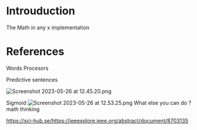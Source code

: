# Introuduction

The Math in any x implementation

# References

Words Procesors


Predictive sentences

![Screenshot 2023-05-26 at 12.45.20.png](..%2F..%2F..%2F..%2F..%2Fvar%2Ffolders%2Fqf%2F4_fp429x6sz5vjlnzmpyz9hw0000gn%2FT%2FTemporaryItems%2FNSIRD_screencaptureui_WikuTt%2FScreenshot%202023-05-26%20at%2012.45.20.png)

Sigmoid 
![Screenshot 2023-05-26 at 12.53.25.png](..%2F..%2F..%2F..%2F..%2Fvar%2Ffolders%2Fqf%2F4_fp429x6sz5vjlnzmpyz9hw0000gn%2FT%2FTemporaryItems%2FNSIRD_screencaptureui_mLu9eF%2FScreenshot%202023-05-26%20at%2012.53.25.png)
What else you can do ? math thinking


https://sci-hub.se/https://ieeexplore.ieee.org/abstract/document/8703135

